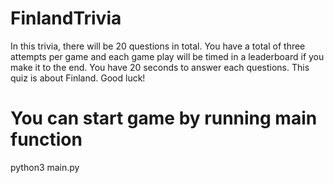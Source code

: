 # FinlandTrivia
In this trivia, there will be 20 questions in total. You have a total of three attempts per game and each game play will be timed in a leaderboard if you make it to the end. You have 20 seconds to answer each questions. This quiz is about Finland. Good luck!

# You can start game by running main function

python3 main.py
